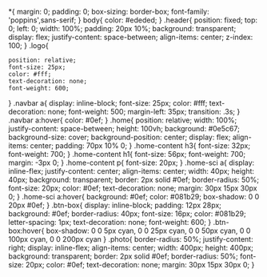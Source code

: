 *{
    margin: 0;
    padding: 0;
    box-sizing: border-box;
    font-family: 'poppins',sans-serif;
}
body{
    color: #ededed;
}
.header{
    position: fixed;
    top: 0;
    left: 0;
    width: 100%;
    padding: 20px 10%;
    background: transparent;
    display: flex;
    justify-content: space-between;
    align-items: center;
    z-index: 100;
}
.logo{

    position: relative;
    font-size: 25px;
    color: #fff;
    text-decoration: none;
    font-weight: 600;
}
.navbar a{
    display: inline-block;
    font-size: 25px;
    color: #fff;
    text-decoration: none;
    font-weight: 500;
    margin-left: 35px;
    transition: .3s;
}
.navbar a:hover{
    color: #0ef;
}
.home{
     position: relative;
     width: 100%;
     justify-content: space-between;
     height: 100vh;
     background:  #0e5c67;
     background-size: cover;
     background-position: center;
     display: flex;
     align-items: center;
     padding: 70px 10% 0;
} 
.home-content h3{
    font-size: 32px;
    font-weight: 700;
}
.home-content h1{
    font-size: 56px;
    font-weight: 700;
    margin: -3px 0;
}
.home-content p{
    font-size: 20px;
}
.home-sci a{
    display: inline-flex;
    justify-content: center;
    align-items: center;
    width: 40px;
    height: 40px;
    background: transparent;
    border: 2px solid #0ef;
    border-radius: 50%;
    font-size: 20px;
    color: #0ef;
    text-decoration: none;
    margin: 30px 15px 30px 0;
}
.home-sci a:hover{
    background: #0ef;
    color: #081b29;
    box-shadow: 0 0 20px #0ef;
}
.btn-box{
    display: inline-block;
    padding: 12px 28px;
    background: #0ef;
    border-radius: 40px;
    font-size: 16px;
    color: #081b29;
    letter-spacing: 1px;
    text-decoration: none;
    font-weight: 600;
}
.btn-box:hover{
    box-shadow: 0 0 5px cyan,
    0 0 25px cyan, 0 0 50px cyan,
    0 0 100px cyan, 0 0 200px cyan
}
.photo{
    border-radius: 50%;
    justify-content: right;
    display: inline-flex;
    align-items: center;
    width: 400px;
    height: 400px;
    background: transparent;
    border: 2px solid #0ef;
    border-radius: 50%;
    font-size: 20px;
    color: #0ef;
    text-decoration: none;
    margin: 30px 15px 30px 0;
}
